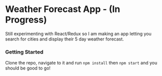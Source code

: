 # Weather Forecast App - (In Progress)

Still experimenting with React/Redux so I am making an app letting you search for cities and display their 5 day weather forecast.

### Getting Started

Clone the repo, navigate to it and run `npm install` then `npm start` and you should be good to go!